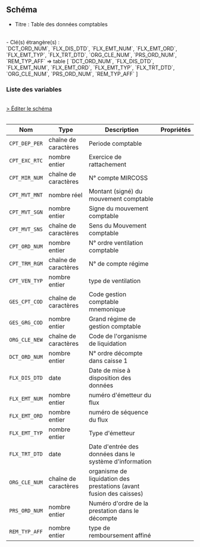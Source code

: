 ## Schéma

- Titre : Table des données comptables
<br />
- Clé(s) étrangère(s) : <br />
`DCT_ORD_NUM`, `FLX_DIS_DTD`, `FLX_EMT_NUM`, `FLX_EMT_ORD`, `FLX_EMT_TYP`, `FLX_TRT_DTD`, `ORG_CLE_NUM`, `PRS_ORD_NUM`, `REM_TYP_AFF` => table <PreviewPage text="ER_PRS_F" link="/tables/ER_PRS_F" /> [ `DCT_ORD_NUM`, `FLX_DIS_DTD`, `FLX_EMT_NUM`, `FLX_EMT_ORD`, `FLX_EMT_TYP`, `FLX_TRT_DTD`, `ORG_CLE_NUM`, `PRS_ORD_NUM`, `REM_TYP_AFF` ]<br />

### Liste des variables
<br />
<div>
    <a href="https://gitlab.com/healthdatahub/schema-snds/edit/master/schemas/DCIR/ER_CPT_F.json"  
    arget="_blank" rel="noopener noreferrer">> Éditer le schéma</a>
    <OutboundLink />
</div>
<br />

Nom|Type|Description|Propriétés
-|-|-|-
`CPT_DEP_PER`|chaîne de caractères|Periode comptable||
`CPT_EXC_RTC`|nombre entier|Exercice de rattachement||
`CPT_MIR_NUM`|chaîne de caractères|N° compte MIRCOSS||
`CPT_MVT_MNT`|nombre réel|Montant (signé) du mouvement comptable||
`CPT_MVT_SGN`|nombre entier|Signe du mouvement comptable||
`CPT_MVT_SNS`|chaîne de caractères|Sens du Mouvement comptable||
`CPT_ORD_NUM`|nombre entier|N° ordre ventilation comptable||
`CPT_TRM_RGM`|chaîne de caractères|N° de compte régime||
`CPT_VEN_TYP`|nombre entier|type de ventilation||
`GES_CPT_COD`|chaîne de caractères|Code gestion comptable mnemonique||
`GES_GRG_COD`|nombre entier|Grand régime de gestion comptable||
`ORG_CLE_NEW`|chaîne de caractères|Code de l&#x27;organisme de liquidation||
`DCT_ORD_NUM`|nombre entier|N° ordre décompte dans caisse                      1||
`FLX_DIS_DTD`|date|Date de mise à disposition des données||
`FLX_EMT_NUM`|nombre entier|numéro d&#x27;émetteur du flux||
`FLX_EMT_ORD`|nombre entier|numéro de séquence du flux||
`FLX_EMT_TYP`|nombre entier|Type d&#x27;émetteur||
`FLX_TRT_DTD`|date|Date d&#x27;entrée des données dans le système d&#x27;information||
`ORG_CLE_NUM`|chaîne de caractères|organisme de liquidation des prestations (avant fusion des caisses)||
`PRS_ORD_NUM`|nombre entier|Numéro d&#x27;ordre de la prestation dans le décompte||
`REM_TYP_AFF`|nombre entier|type de remboursement affiné||

